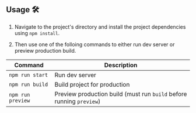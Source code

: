 ## Usage 🛠️

1. Navigate to the project's directory and install the project dependencies using `npm install`.

2. Then use one of the folloing commands to either run dev server or preview production build.


| Command           | Description                                                          |
| ----------------- | -------------------------------------------------------------------- |
| `npm run start`   | Run dev server                                                       |
| `npm run build`   | Build project for production                                         |
| `npm run preview` | Preview production build (must run `build` before running `preview`) |
